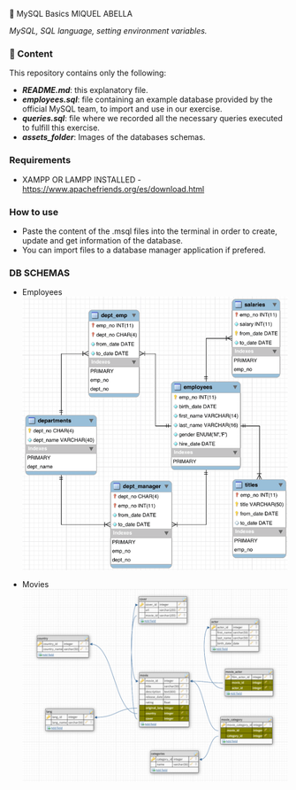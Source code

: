 💊 MySQL Basics MIQUEL ABELLA

_MySQL, SQL language, setting environment variables._

### 📂 Content

This repository contains only the following:

- **_README.md_**: this explanatory file.
- **_employees.sql_**: file containing an example database provided by the official MySQL team, to import and use in our exercise.
- **_queries.sql_**: file where we recorded all the necessary queries executed to fulfill this exercise.
- **_assets_folder_**: Images of the databases schemas.

### Requirements
- XAMPP OR LAMPP INSTALLED - https://www.apachefriends.org/es/download.html

### How to use
- Paste the content of the .msql files into the terminal in order to create, update and get information of the database.
- You can import files to a database manager application if prefered.

### DB SCHEMAS

- Employees
![employees-schema](./assets/employees-schema.png)

- Movies
![movies-schema](./assets/movies-schema.png)

